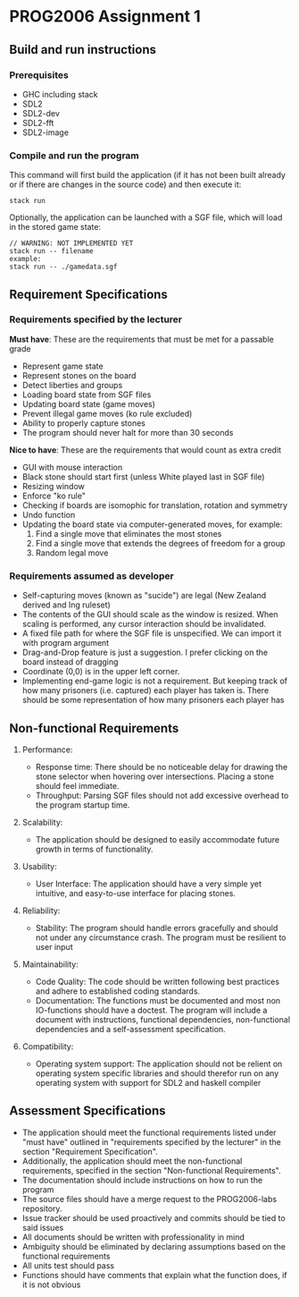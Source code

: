 # PROG2006 Assignment 1

## Build and run instructions

### Prerequisites
- GHC including stack
- SDL2
- SDL2-dev
- SDL2-fft
- SDL2-image


### Compile and run the program

This command will first build the application (if it has not been built already or if there are changes in the source code) and then execute it:

    stack run


Optionally, the application can be launched with a SGF file, which will load in the stored game state:

    // WARNING: NOT IMPLEMENTED YET
    stack run -- filename
    example:
    stack run -- ./gamedata.sgf


## Requirement Specifications

### Requirements specified by the lecturer

**Must have**: These are the requirements that must be met for a passable grade

- Represent game state
- Represent stones on the board
- Detect liberties and groups
- Loading board state from SGF files
- Updating board state (game moves)
- Prevent illegal game moves (ko rule excluded)
- Ability to properly capture stones
- The program should never halt for more than 30 seconds

**Nice to have**: These are the requirements that would count as extra credit

- GUI with mouse interaction
- Black stone should start first (unless White played last in SGF file)
- Resizing window
- Enforce "ko rule"
- Checking if boards are isomophic for translation, rotation and symmetry
- Undo function
- Updating the board state via computer-generated moves, for example:
    1. Find a single move that eliminates the most stones
    2. Find a single move that extends the degrees of freedom for a group
    3. Random legal move

### Requirements assumed as developer
- Self-capturing moves (known as "sucide") are legal (New Zealand derived and Ing ruleset)
- The contents of the GUI should scale as the window is resized. When scaling is performed, any cursor interaction should be invalidated.
- A fixed file path for where the SGF file is unspecified. We can import it with program argument
- Drag-and-Drop feature is just a suggestion. I prefer clicking on the board instead of dragging
- Coordinate (0,0) is in the upper left corner.
- Implementing end-game logic is not a requirement. But keeping track of how many prisoners
  (i.e. captured) each player has taken is. There should be some representation of how many prisoners each player has 


## Non-functional Requirements

1. Performance:
   - Response time: There should be no noticeable delay for drawing the stone selector when hovering over intersections. Placing a stone should feel immediate. 
   - Throughput: Parsing SGF files should not add excessive overhead to the program startup time.

2. Scalability:
   - The application should be designed to easily accommodate future growth in terms of functionality.

3. Usability:
    - User Interface: The application should have a very simple yet intuitive, and easy-to-use interface for placing stones.

4. Reliability:
    - Stability: The program should handle errors gracefully and should not under any circumstance crash. The program must be resilient to user input

5. Maintainability:
    - Code Quality: The code should be written following best practices and adhere to established coding standards.
    - Documentation: The functions must be documented and most non IO-functions should have a doctest. The program will include a document with instructions, functional dependencies, non-functional dependencies and a self-assessment specification.

6. Compatibility:
    - Operating system support: The application should not be relient on operating system specific libraries and should therefor run on any operating system with support for SDL2 and haskell compiler

## Assessment Specifications

- The application should meet the functional requirements listed under "must have" outlined in "requirements specified by the lecturer" in the section "Requirement Specification".
- Additionally, the application should meet the non-functional requirements, specified in the section "Non-functional Requirements".
- The documentation should include instructions on how to run the program
- The source files should have a merge request to the PROG2006-labs repository.
- Issue tracker should be used proactively and commits should be tied to said issues 
- All documents should be written with professionality in mind
- Ambiguity should be eliminated by declaring assumptions based on the functional requirements
- All units test should pass
- Functions should have comments that explain what the function does, if it is not obvious